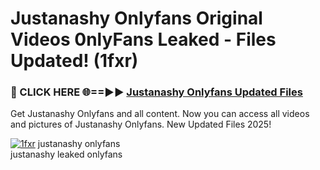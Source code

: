 # Justanashy Onlyfans Original Videos 0nlyFans Leaked - Files Updated! (1fxr)

<h3>🔴 CLICK HERE 🌐==►► <a href="https://tinyurl.com/x26r9saj" rel="nofollow">Justanashy Onlyfans Updated Files</a></h3>

Get Justanashy Onlyfans and all content. Now you can access all videos and pictures of Justanashy Onlyfans. New Updated Files 2025!

[![1fxr](https://i.imgur.com/LkgZPqh.gif)](https://tinyurl.com/x26r9saj)
justanashy onlyfans<br>
justanashy leaked onlyfans